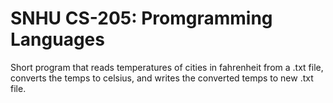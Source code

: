 # SNHU CS-205: Promgramming Languages

Short program that reads temperatures of cities in fahrenheit from a .txt file, converts the temps to celsius, and writes the converted temps to new .txt file.
